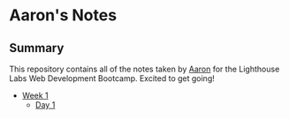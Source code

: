 # Aaron's Notes
## Summary 

This repository contains all of the notes taken by [Aaron](https://github.com/tennaaro) for the Lighthouse Labs Web Development Bootcamp. Excited to get going!

* [Week 1](https://github.com/tennaaro/README.md/tree/master/Week_1)
  * [Day 1](https://github.com/tennaaro/README.md/tree/master/Week_1/Day_1)